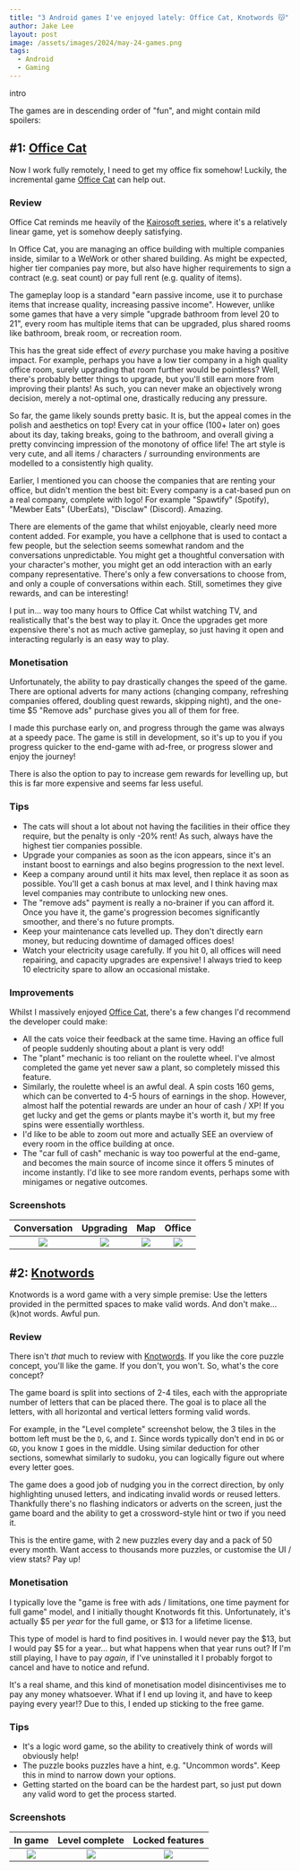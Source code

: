 ```yaml
---
title: "3 Android games I've enjoyed lately: Office Cat, Knotwords 😽"
author: Jake Lee
layout: post
image: /assets/images/2024/may-24-games.png
tags:
  - Android
  - Gaming
---
```


intro

The games are in descending order of "fun", and might contain mild spoilers:

## #1: [Office Cat](https://play.google.com/store/apps/details?id=com.tree.idle.cat.office)

Now I work fully remotely, I need to get my office fix somehow! Luckily, the incremental game [Office Cat](https://play.google.com/store/apps/details?id=com.tree.idle.cat.office) can help out.

### Review

Office Cat reminds me heavily of the [Kairosoft series](https://play.google.com/store/apps/dev?id=7710637777904825280), where it's a relatively linear game, yet is somehow deeply satisfying.

In Office Cat, you are managing an office building with multiple companies inside, similar to a WeWork or other shared building. As might be expected, higher tier companies pay more, but also have higher requirements to sign a contract (e.g. seat count) or pay full rent (e.g. quality of items).

The gameplay loop is a standard "earn passive income, use it to purchase items that increase quality, increasing passive income". However, unlike some games that have a very simple "upgrade bathroom from level 20 to 21", every room has multiple items that can be upgraded, plus shared rooms like bathroom, break room, or recreation room.

This has the great side effect of _every_ purchase you make having a positive impact. For example, perhaps you have a low tier company in a high quality office room, surely upgrading that room further would be pointless? Well, there's probably better things to upgrade, but you'll still earn more from improving their plants! As such, you can never make an objectively wrong decision, merely a not-optimal one, drastically reducing any pressure.

So far, the game likely sounds pretty basic. It is, but the appeal comes in the polish and aesthetics on top! Every cat in your office (100+ later on) goes about its day, taking breaks, going to the bathroom, and overall giving a pretty convincing impression of the monotony of office life! The art style is very cute, and all items / characters / surrounding environments are modelled to a consistently high quality.

Earlier, I mentioned you can choose the companies that are renting your office, but didn't mention the best bit: Every company is a cat-based pun on a real company, complete with logo! For example "Spawtify" (Spotify), "Mewber Eats" (UberEats), "Disclaw" (Discord). Amazing.

There are elements of the game that whilst enjoyable, clearly need more content added. For example, you have a cellphone that is used to contact a few people, but the selection seems somewhat random and the conversations unpredictable. You might get a thoughtful conversation with your character's mother, you might get an odd interaction with an early company representative. There's only a few conversations to choose from, and only a couple of conversations within each. Still, sometimes they give rewards, and can be interesting!

I put in... way too many hours to Office Cat whilst watching TV, and realistically that's the best way to play it. Once the upgrades get more expensive there's not as much active gameplay, so just having it open and interacting regularly is an easy way to play.

### Monetisation

Unfortunately, the ability to pay drastically changes the speed of the game. There are optional adverts for many actions (changing company, refreshing companies offered, doubling quest rewards, skipping night), and the one-time $5 "Remove ads" purchase gives you all of them for free.

I made this purchase early on, and progress through the game was always at a speedy pace. The game is still in development, so it's up to you if you progress quicker to the end-game with ad-free, or progress slower and enjoy the journey!

There is also the option to pay to increase gem rewards for levelling up, but this is far more expensive and seems far less useful.

### Tips

- The cats will shout a lot about not having the facilities in their office they require, but the penalty is only -20% rent! As such, always have the highest tier companies possible.
- Upgrade your companies as soon as the icon appears, since it's an instant boost to earnings and also begins progression to the next level.
- Keep a company around until it hits max level, then replace it as soon as possible. You'll get a cash bonus at max level, and I think having max level companies may contribute to unlocking new ones.
- The "remove ads" payment is really a no-brainer if you can afford it. Once you have it, the game's progression becomes significantly smoother, and there's no future prompts.
- Keep your maintenance cats levelled up. They don't directly earn money, but reducing downtime of damaged offices does!
- Watch your electricity usage carefully. If you hit 0, all offices will need repairing, and capacity upgrades are expensive! I always tried to keep 10 electricity spare to allow an occasional mistake.

### Improvements

Whilst I massively enjoyed [Office Cat](https://play.google.com/store/apps/details?id=com.tree.idle.cat.office), there's a few changes I'd recommend the developer could make:

- All the cats voice their feedback at the same time. Having an office full of people suddenly shouting about a plant is very odd!
- The "plant" mechanic is too reliant on the roulette wheel. I've almost completed the game yet never saw a plant, so completely missed this feature.
- Similarly, the roulette wheel is an awful deal. A spin costs 160 gems, which can be converted to 4-5 hours of earnings in the shop. However, almost half the potential rewards are under an hour of cash / XP! If you get lucky and get the gems or plants maybe it's worth it, but my free spins were essentially worthless.
- I'd like to be able to zoom out more and actually SEE an overview of every room in the office building at once.
- The "car full of cash" mechanic is way too powerful at the end-game, and becomes the main source of income since it offers 5 minutes of income instantly. I'd like to see more random events, perhaps some with minigames or negative outcomes.

### Screenshots

|                                     Conversation                                      |                                       Upgrading                                       |                                          Map                                          |                                        Office                                         |
| :-----------------------------------------------------------------------------------: | :-----------------------------------------------------------------------------------: | :-----------------------------------------------------------------------------------: | :-----------------------------------------------------------------------------------: |
| [![](/assets/images/2024/may-cat-1-thumbnail.jpg)](/assets/images/2024/may-cat-1.jpg) | [![](/assets/images/2024/may-cat-2-thumbnail.jpg)](/assets/images/2024/may-cat-2.jpg) | [![](/assets/images/2024/may-cat-3-thumbnail.jpg)](/assets/images/2024/may-cat-3.jpg) | [![](/assets/images/2024/may-cat-4-thumbnail.jpg)](/assets/images/2024/may-cat-4.jpg) |

## #2: [Knotwords](https://play.google.com/store/apps/details?id=com.noodlecake.knotwords)

Knotwords is a word game with a very simple premise: Use the letters provided in the permitted spaces to make valid words. And don't make... (k)not words. Awful pun.

### Review

There isn't _that_ much to review with [Knotwords](https://play.google.com/store/apps/details?id=com.noodlecake.knotwords). If you like the core puzzle concept, you'll like the game. If you don't, you won't. So, what's the core concept?

The game board is split into sections of 2-4 tiles, each with the appropriate number of letters that can be placed there. The goal is to place all the letters, with all horizontal and vertical letters forming valid words.

For example, in the "Level complete" screenshot below, the 3 tiles in the bottom left must be the `D`, `G`, and `I`. Since words typically don't end in `DG` or `GD`, you know `I` goes in the middle. Using similar deduction for other sections, somewhat similarly to sudoku, you can logically figure out where every letter goes.

The game does a good job of nudging you in the correct direction, by only highlighting unused letters, and indicating invalid words or reused letters. Thankfully there's no flashing indicators or adverts on the screen, just the game board and the ability to get a crossword-style hint or two if you need it.

This is the entire game, with 2 new puzzles every day and a pack of 50 every month. Want access to thousands more puzzles, or customise the UI / view stats? Pay up!

### Monetisation

I typically love the "game is free with ads / limitations, one time payment for full game" model, and I initially thought Knotwords fit this. Unfortunately, it's actually $5 per _year_ for the full game, or $13 for a lifetime license.

This type of model is hard to find positives in. I would never pay the $13, but I would pay $5 for a year... but what happens when that year runs out? If I'm still playing, I have to pay _again_, if I've uninstalled it I probably forgot to cancel and have to notice and refund.

It's a real shame, and this kind of monetisation model disincentivises me to pay any money whatsoever. What if I end up loving it, and have to keep paying every year!? Due to this, I ended up sticking to the free game.

### Tips

- It's a logic word game, so the ability to creatively think of words will obviously help!
- The puzzle books puzzles have a hint, e.g. "Uncommon words". Keep this in mind to narrow down your options.
- Getting started on the board can be the hardest part, so just put down any valid word to get the process started.

### Screenshots

|                                         In game                                         |                                     Level complete                                      |                                     Locked features                                     |
| :-------------------------------------------------------------------------------------: | :-------------------------------------------------------------------------------------: | :-------------------------------------------------------------------------------------: |
| [![](/assets/images/2024/may-knot-1-thumbnail.jpg)](/assets/images/2024/may-knot-1.jpg) | [![](/assets/images/2024/may-knot-2-thumbnail.jpg)](/assets/images/2024/may-knot-2.jpg) | [![](/assets/images/2024/may-knot-3-thumbnail.jpg)](/assets/images/2024/may-knot-3.jpg) |
